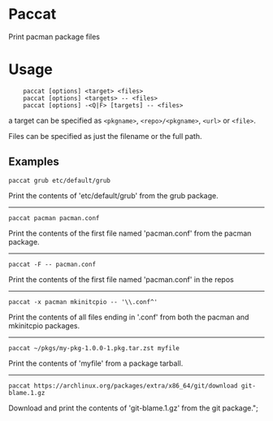 # Paccat

Print pacman package files

# Usage

```
    paccat [options] <target> <files>
    paccat [options] <targets> -- <files>
    paccat [options] -<Q|F> [targets] -- <files>
```

a target can be specified as `<pkgname>`, `<repo>/<pkgname>`, `<url>` or `<file>`.

Files can be specified as just the filename or the full path.

## Examples

`paccat grub etc/default/grub`

Print the contents of 'etc/default/grub' from the grub package.

---

`paccat pacman pacman.conf`

Print the contents of the first file named 'pacman.conf' from the pacman package.

---

`paccat -F -- pacman.conf`

Print the contents of the first file named 'pacman.conf' in the repos

---

`paccat -x pacman mkinitcpio -- '\\.conf^'`

Print the contents of all files ending in '.conf' from both the pacman and mkinitcpio packages.

---

`paccat ~/pkgs/my-pkg-1.0.0-1.pkg.tar.zst myfile`

Print the contents of 'myfile' from a package tarball.

---

`paccat https://archlinux.org/packages/extra/x86_64/git/download git-blame.1.gz`

Download and print the contents of 'git-blame.1.gz' from the git package.";

